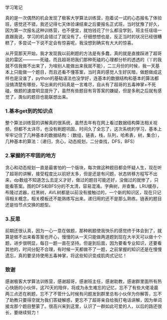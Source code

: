 学习笔记

真的是一次偶然的机会发现了极客大学算法训练营，抱着试一试的心态报名了体验班，感觉还不错，我还记得七天体验课结束之后要报名正式班，当时犹豫了好久，因为第一次报名这种训练营，也不便宜，就怕钱花了什么都没学到，班主任瑶瑶一直跟我说，学习的机会错过了就没有了。仔细想想也是，反正当时的状况已经很糟糕了，多尝试一下说不定会有惊喜呢，我没想到确实有大大的惊喜。

从开营那天开始，我才发现我以前刷题的方法是有多蠢，真的就是直接踩进了超哥说的雷区————死磕，而且超哥把我们那种死磕的心理都分析的透透的（丫的我就不信我做不出来了，为啥别人能做出来我就不能），二三月份的时候，我一天基本上只能做一个题目，而且还看不懂答案，当时真的感觉人生好灰暗，做题做成这样也是没谁了，python的基础语法也没学好，连基本的数据结构和基本的算法都没搞清楚有哪些，写出来的代码真是一言难尽，自从有了超哥的五毒神掌+不死磕，做题的速度明显提升了，虽然有些题目有背答案的嫌疑，但是多刷之后就有感觉了，类似的题目也能联想出来。

### 1.基本get到的知识点
整个算法训练营的讲解真的很系统，虽然去年有在网上看过数据结构算法相关视频，但都不太详尽，也没有刷题巩固，时间久了全忘了，这次系统的学习，基本上牢牢记住了几种基本的数据结构：（数组，链表，栈，队列，哈希表，树，集合），几种基本的算法：（递归，贪心，动态规划，二分查找，DFS，BFS）
### 2.掌握的不牢固的地方
贪心和动态规划一直是最害怕的一个版块，每次做这种题目都会怀疑人生，现在听了超哥的讲解，接受程度比以前好太多，但是还是有问题，状态转移方程写不出来，dp数组不知道怎么去定义才好，做过的题目可能还好，没做过的就惨了，只能看答案。图的DFS和BFS分的不太清，容易混淆。字典树，并查集，LRU缓存，布隆过滤器，红黑树，AVL树都是以前没有接触过的，一个新的知识区，现在只记得相关概念，相关模板还不能熟练写出来。递归用的还不是那么熟练。链表的题目还是怕节点交换的题型。
### 3.反思
前期还很认真，因为一心一意在做题，那种刷题使我快乐的感觉终于体会到了，就算是做不出来看答案也开心，慢慢的从一天只能做两道题到现在大半天可以做十个题，进步很明显，每日一题一直在坚持。但是到后面，因为要看专业知识，还要看其他的，时间分配不合理，有时候一天都做不了一题，之前掌握的知识还是在慢慢遗忘，真的要坚持使用五毒神掌，将这些知识变成肌肉式记忆！

### 致谢
感谢极客大学算法训练营，感谢超哥，感谢班主任，感谢助教，感谢群里面所有热心快肠的小伙伴，这70天的陪伴，将成为永生难忘的记忆，忘不了有些大佬凌晨两三点还在刷题，忘不了不管什么时候有问题发到群里总有小伙伴为你解答，忘不了助教只要得空就为我们答疑解惑，更忘不了超哥亲自给我打电话讲解，因为单词接龙那个题目整蒙了。很高兴来到这里，认识了一群如此可爱的人，以后的路还很长，要继续努力！
